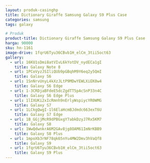 ```yaml
---
layout: produk-casinghp
title: Dictionary Giraffe Samsung Galaxy S9 Plus Case
categories: samsung
tags: galaxy

# Produk
product-title: Dictionary Giraffe Samsung Galaxy S9 Plus Case
harga: 90000
sku: hn-1161
image-drive: 1fqrU6Tyu36CBvb1H_elCm_3tii5oct63
gallery:
  - url: 16KU1sDmi8atVIvL6kYotDV_nydECa1gI
    title: Galaxy Note 8
  - url: 1PCoVyzJSIliQUb9pGBqhM9Y6eq2y5QmI
    title: Galaxy S6
  - url: 1SnNrvUnyL4kXzJLtP9MDwYEWLXiEK0w4
    title: Galaxy S6 Edge
  - url: 1-3CRDjaBFdeE5dcZgdTT5pAcSnP33n4C
    title: Galaxy S6 Edge Plus
  - url: 1lIXUKi2xIcRmnh9nErlyWspiycYR0WMG
    title: Galaxy S7
  - url: 1LCkgQwgI-1l6ElaHcmBJdmdc663exT6U
    title: Galaxy S7 Edge
  - url: 1B_GGjjMcR9dPBGxgY7abkDzyJ7Rx5KM7
    title: Galaxy S8
  - url: 1WwQdwnkrA6M2GAv8jg8OAM61ImNrKBB9
    title: Galaxy S8 Plus
  - url: 1mpoXb3rNF78qk65nYu4MW2Dmv3hVaQf8
    title: Galaxy S9
  - url: 1fqrU6Tyu36CBvb1H_elCm_3tii5oct63
    title: Galaxy S9 Plus
---
```

